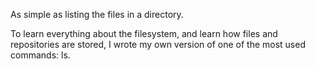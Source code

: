 As simple as listing the files in a directory.

To learn everything about the filesystem, and learn how files and repositories are stored, I wrote my own version of one of the most used commands: ls.